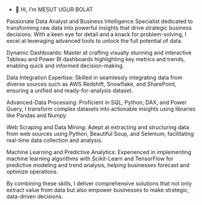 - 👋 Hi, I’m MESUT UGUR BOLAT

Passionate Data Analyst and Business Intelligence Specialist dedicated to transforming raw data into powerful insights that drive strategic business decisions. With a keen eye for detail and a knack for problem-solving, I excel at leveraging advanced tools to unlock the full potential of data. 

Dynamic Dashboards: Master at crafting visually stunning and interactive Tableau and Power BI dashboards highlighting key metrics and trends, enabling quick and informed decision-making. 

Data Integration Expertise: Skilled in seamlessly integrating data from diverse sources such as AWS Redshift, Snowflake, and SharePoint, ensuring a unified and ready-for-analysis dataset. 

Advanced-Data Processing: Proficient in SQL, Python, DAX, and Power Query, I transform complex datasets into actionable insights using libraries like Pandas and Numpy. 

Web Scraping and Data Mining: Adept at extracting and structuring data from web sources using Python, Beautiful Soup, and Selenium, facilitating real-time data collection and analysis. 

Machine Learning and Predictive Analytics: Experienced in implementing machine learning algorithms with Scikit-Learn and TensorFlow for predictive modeling and trend analysis, helping businesses forecast and optimize operations. 

By combining these skills, I deliver comprehensive solutions that not only extract value from data but also empower businesses to make strategic, data-driven decisions. 

<!---
bltmstgr/bltmstgr is a ✨ special ✨ repository because its `README.md` (this file) appears on your GitHub profile.
You can click the Preview link to take a look at your changes.
--->
